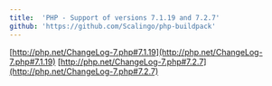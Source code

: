 ```yaml
---
title:	'PHP - Support of versions 7.1.19 and 7.2.7'
github: 'https://github.com/Scalingo/php-buildpack'
---
```


[http://php.net/ChangeLog-7.php#7.1.19](http://php.net/ChangeLog-7.php#7.1.19)
[http://php.net/ChangeLog-7.php#7.2.7](http://php.net/ChangeLog-7.php#7.2.7)
